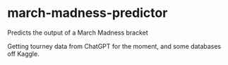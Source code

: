 # march-madness-predictor
Predicts the output of a March Madness bracket

Getting tourney data from ChatGPT for the moment, and some databases off Kaggle.
